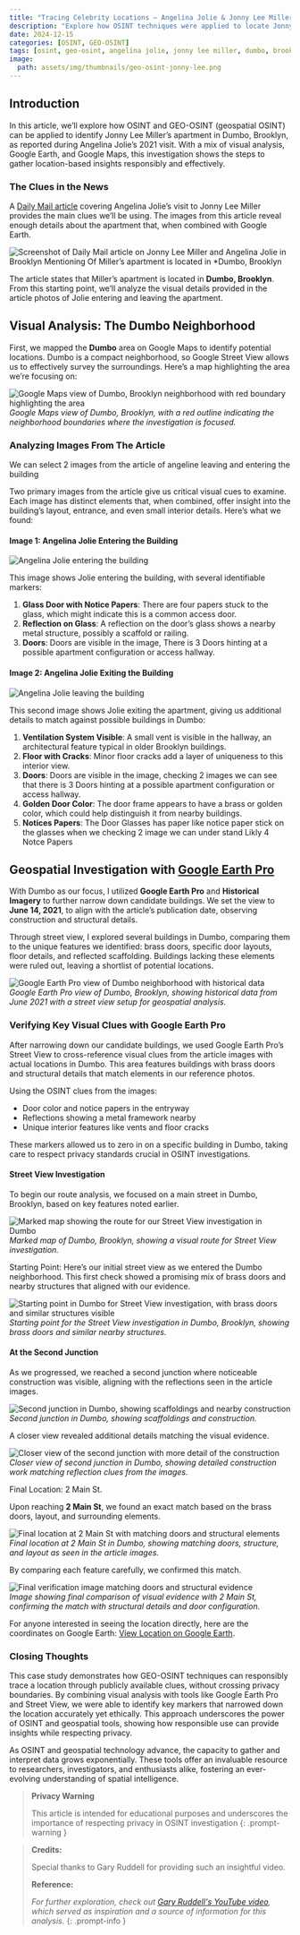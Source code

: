 ```yaml
---
title: "Tracing Celebrity Locations – Angelina Jolie & Jonny Lee Miller in Dumbo"
description: "Explore how OSINT techniques were applied to locate Jonny Lee Miller's apartment in Dumbo, Brooklyn, following Angelina Jolie's visit. This case study uses geospatial tools and visual analysis to responsibly uncover insights."
date: 2024-12-15
categories: [OSINT, GEO-OSINT]
tags: [osint, geo-osint, angelina jolie, jonny lee miller, dumbo, brooklyn, celebrity locations]
image:  
  path: assets/img/thumbnails/geo-osint-jonny-lee.png
---
```


## Introduction

In this article, we’ll explore how OSINT and GEO-OSINT (geospatial OSINT) can be applied to identify Jonny Lee Miller’s apartment in Dumbo, Brooklyn, as reported during Angelina Jolie’s 2021 visit. With a mix of visual analysis, Google Earth, and Google Maps, this investigation shows the steps to gather location-based insights responsibly and effectively.

### The Clues in the News

A [Daily Mail article](https://www.dailymail.co.uk/tvshowbiz/article-9685053/Jonny-Lee-Miller-steps-ex-wife-Angelina-Jolie-visited-Brooklyn-apartment-wine.html) covering Angelina Jolie’s visit to Jonny Lee Miller provides the main clues we’ll be using. The images from this article reveal enough details about the apartment that, when combined with Google Earth.


![Screenshot of Daily Mail article on Jonny Lee Miller and Angelina Jolie in Brooklyn Mentioning Of  Miller’s apartment is located in **Dumbo, Brooklyn*](assets/img/bposts/geo-osint-jonny-lee-miller/location-hint.png) 

The article states that Miller’s apartment is located in **Dumbo, Brooklyn**. From this starting point, we’ll analyze the visual details provided in the article photos of Jolie entering and leaving the apartment.

## Visual Analysis: The Dumbo Neighborhood

First, we mapped the **Dumbo** area on Google Maps to identify potential locations. Dumbo is a compact neighborhood, so Google Street View allows us to effectively survey the surroundings. Here’s a map highlighting the area we’re focusing on:

![Google Maps view of Dumbo, Brooklyn neighborhood with red boundary highlighting the area](assets/img/bposts/geo-osint-jonny-lee-miller/dumbo-brooklyn-google-map.png)
*Google Maps view of Dumbo, Brooklyn, with a red outline indicating the neighborhood boundaries where the investigation is focused.*

### Analyzing Images From The Article 

We can select 2 images from the article of angeline leaving and entering the building

Two primary images from the article give us critical visual cues to examine. Each image has distinct elements that, when combined, offer insight into the building’s layout, entrance, and even small interior details. Here’s what we found:

#### **Image 1: Angelina Jolie Entering the Building**

![Angelina Jolie entering the building](assets/img/bposts/geo-osint-jonny-lee-miller/image-1.png)

This image shows Jolie entering the building, with several identifiable markers:

1. **Glass Door with Notice Papers**: There are four papers stuck to the glass, which might indicate this is a common access door.
2. **Reflection on Glass**: A reflection on the door’s glass shows a nearby metal structure, possibly a scaffold or railing.
3.  **Doors**: Doors are visible in the image, There is 3 Doors hinting at a possible apartment configuration or access hallway.

#### **Image 2: Angelina Jolie Exiting the Building**

![Angelina Jolie leaving the building](assets/img/bposts/geo-osint-jonny-lee-miller/image-2.png)

This second image shows Jolie exiting the apartment, giving us additional details to match against possible buildings in Dumbo:

1. **Ventilation System Visible**: A small vent is visible in the hallway, an architectural feature typical in older Brooklyn buildings.
2. **Floor with Cracks**: Minor floor cracks add a layer of uniqueness to this interior view.
3. **Doors**: Doors are visible in the image, checking 2 images we can see that there is 3 Doors hinting at a possible apartment configuration or access hallway.
4. **Golden Door Color**: The door frame appears to have a brass or golden color, which could help distinguish it from nearby buildings.
5. **Notices Papers**: The Door Glasses has paper like notice paper stick on the glasses when we checking 2 image we can under stand Likly 4 Notce Papers

## Geospatial Investigation with [Google Earth Pro](https://earth.google.com/web/)

With Dumbo as our focus, I utilized **Google Earth Pro** and **Historical Imagery** to further narrow down candidate buildings. We set the view to **June 14, 2021**, to align with the article’s publication date, observing construction and structural details.

Through street view, I explored several buildings in Dumbo, comparing them to the unique features we identified: brass doors, specific door layouts, floor details, and reflected scaffolding. Buildings lacking these elements were ruled out, leaving a shortlist of potential locations.

![Google Earth Pro view of Dumbo neighborhood with historical data](assets/img/bposts/geo-osint-jonny-lee-miller/dumbo-brooklyn-google-earth-pro.png)
*Google Earth Pro view of Dumbo, Brooklyn, showing historical data from June 2021 with a street view setup for geospatial analysis.*

### Verifying Key Visual Clues with Google Earth Pro

After narrowing down our candidate buildings, we used Google Earth Pro’s Street View to cross-reference visual clues from the article images with actual locations in Dumbo. This area features buildings with brass doors and structural details that match elements in our reference photos.

Using the OSINT clues from the images:
- Door color and notice papers in the entryway
- Reflections showing a metal framework nearby
- Unique interior features like vents and floor cracks

These markers allowed us to zero in on a specific building in Dumbo, taking care to respect privacy standards crucial in OSINT investigations.

#### Street View Investigation

To begin our route analysis, we focused on a main street in Dumbo, Brooklyn, based on key features noted earlier.

![Marked map showing the route for our Street View investigation in Dumbo](assets/img/bposts/geo-osint-jonny-lee-miller/investigation-route.png)  
*Marked map of Dumbo, Brooklyn, showing a visual route for Street View investigation.*

Starting Point:
Here’s our initial street view as we entered the Dumbo neighborhood. This first check showed a promising mix of brass doors and nearby structures that aligned with our evidence.

![Starting point in Dumbo for Street View investigation, with brass doors and similar structures visible](assets/img/bposts/geo-osint-jonny-lee-miller/starting-street-view.png)  
*Starting point for the Street View investigation in Dumbo, Brooklyn, showing brass doors and similar nearby structures.*

#### At the Second Junction

As we progressed, we reached a second junction where noticeable construction was visible, aligning with the reflections seen in the article images.

![Second junction in Dumbo, showing scaffoldings and nearby construction](assets/img/bposts/geo-osint-jonny-lee-miller/2nd-jn-street-view.png)  
*Second junction in Dumbo, showing scaffoldings and construction.*

A closer view revealed additional details matching the visual evidence.

![Closer view of the second junction with more detail of the construction](assets/img/bposts/geo-osint-jonny-lee-miller/2nd-jn-POV.png)  
*Closer view of second junction in Dumbo, showing detailed construction work matching reflection clues from the images.*

Final Location: 2 Main St.

Upon reaching **2 Main St**, we found an exact match based on the brass doors, layout, and surrounding elements.

![Final location at 2 Main St with matching doors and structural elements](assets/img/bposts/geo-osint-jonny-lee-miller/street-view-loc-found.png)  
*Final location at 2 Main St in Dumbo, showing matching doors, structure, and layout as seen in the article images.*

By comparing each feature carefully, we confirmed this match.

![Final verification image matching doors and structural evidence](/ssets/img/bposts/geo-osint-jonny-lee-miller/matching-evidence.png)  
*Image showing final comparison of visual evidence with 2 Main St, confirming the match with structural details and door configuration.*

For anyone interested in seeing the location directly, here are the coordinates on Google Earth: [View Location on Google Earth](https://earth.app.goo.gl/?apn=com.google.earth&isi=293622097&ius=googleearth&link=https%3a%2f%2fearth.google.com%2fweb%2fsearch%2fDumbo,Brooklyn%2f%4040.70364365,-73.99066755,3.5919323a,0d,23.19280387y,95.97810916h,87.20963034t,0r%2fdata%3dCiwiJgokCbMtWBgfWkRAETpg86rxWURAGZTSBf06f1LAIRQxNl5jf1LAQgIIASIaChZFQkJ4LUZEbHdfaG1tYVg1VXpYZUZ3EAJCAggASg0I____________ARAA).

### Closing Thoughts

This case study demonstrates how GEO-OSINT techniques can responsibly trace a location through publicly available clues, without crossing privacy boundaries. By combining visual analysis with tools like Google Earth Pro and Street View, we were able to identify key markers that narrowed down the location accurately yet ethically. This approach underscores the power of OSINT and geospatial tools, showing how responsible use can provide insights while respecting privacy.

As OSINT and geospatial technology advance, the capacity to gather and interpret data grows exponentially. These tools offer an invaluable resource to researchers, investigators, and enthusiasts alike, fostering an ever-evolving understanding of spatial intelligence.

> 
> **Privacy Warning**
> 
> This article is intended for educational purposes and underscores the importance of respecting privacy in OSINT investigation
{: .prompt-warning }

> **Credits:**  
>  
> Special thanks to Gary Ruddell for providing such an insightful video.
> 
> **Reference:**  
>  
> *For further exploration, check out [Gary Ruddell's YouTube video](https://youtu.be/_NyqxC6skA4?si=AOYUcVcq7og6yzXl), which served as inspiration and a source of information for this analysis.*
{: .prompt-info }